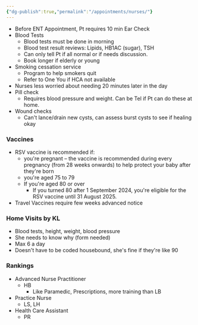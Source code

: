 ```yaml
---
{"dg-publish":true,"permalink":"/appointments/nurses/"}
---
```


- Before ENT Appointment, Pt requires 10 min Ear Check
- Blood Tests
	- Blood tests must be done in morning
	- Blood test result reviews: Lipids, HB1AC (sugar), TSH
	- Can only tell Pt if all normal or if needs discussion.
	- Book longer if elderly or young
- Smoking cessation service
	- Program to help smokers quit
	- Refer to One You if HCA not available
- Nurses less worried about needing 20 minutes later in the day 
- Pill check
	- Requires blood pressure and weight. Can be Tel if Pt can do these at home.
- Wound checks
	- Can't lance/drain new cysts, can assess burst cysts to see if healing okay
### Vaccines
- RSV vaccine is recommended if:
	- you're pregnant – the vaccine is recommended during every pregnancy (from 28 weeks onwards) to help protect your baby after they're born
	- you're aged 75 to 79
	- If you're aged 80 or over
		- If you turned 80 after 1 September 2024, you're eligible for the RSV vaccine until 31 August 2025.
- Travel Vaccines require few weeks advanced notice
### Home Visits by KL
- Blood tests, height, weight, blood pressure
- She needs to know why (form needed)
- Max 6 a day
- Doesn't have to be coded housebound, she's fine if they're like 90
### Rankings
- Advanced Nurse Practitioner
	- HB
		- Like Paramedic, Prescriptions, more training than LB
- Practice Nurse
	- LS, LH
- Health Care Assistant
	- PR